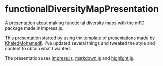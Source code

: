 # functionalDiversityMapPresentation
A presentation about making functional diversity maps with the mFD package made in impress.js.

This presentation started by using the template of presentations made by [KhaledMohamedP](https://github.com/KhaledMohamedP/dcPrecent). I've updated several things and tweaked the style and content to obtain what I wanted.

The presentation uses [impress.js](https://impress.js.org/), [markdown.js](https://github.com/evilstreak/markdown-js) and [highlight.js](https://highlightjs.org/).